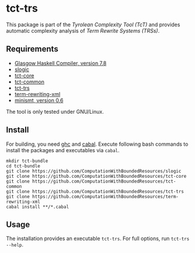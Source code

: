 tct-trs
=======
This package is part of the _Tyrolean Complexity Tool (TcT)_ and provides
automatic complexity analysis of _Term Rewrite Systems (TRSs)_.

Requirements
------------
  * [Glasgow Haskell Compiler, version 7.8](http://www.haskell.org/ghc/) 
  * [slogic](https://github.com/ComputationWithBoundedResources/slogic/)
  * [tct-core](https://github.com/ComputationWithBoundedResources/tct-core/)
  * [tct-common](https://github.com/ComputationWithBoundedResources/tct-common/)
  * [tct-trs](https://github.com/ComputationWithBoundedResources/tct-trs/)
  * [term-rewriting-xml](https://github.com/ComputationWithBoundedResources/term-rewriting-xml/)
  * [minismt, version 0.6](http://cl-informatik.uibk.ac.at/software/minismt/)

The tool is only tested under GNU/Linux.

Install
-------
For building, you need [ghc](http://www.haskell.org/ghc/) and
[cabal](http://www.haskell.org/cabal/). Execute following bash commands to
install the packages and executables via `cabal`.

  ```
  mkdir tct-bundle
  cd tct-bundle
  git clone https://github.com/ComputationWithBoundedResources/slogic
  git clone https://github.com/ComputationWithBoundedResources/tct-core
  git clone https://github.com/ComputationWithBoundedResources/tct-common
  git clone https://github.com/ComputationWithBoundedResources/tct-trs
  git clone https://github.com/ComputationWithBoundedResources/term-rewriting-xml
  cabal install **/*.cabal
  ```

Usage
-----

The installation provides an executable `tct-trs`. For full options, run
`tct-trs --help`.

